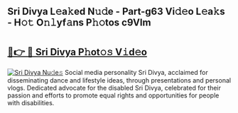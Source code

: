 ## Sri Divya L𝚎a𝚔ed N𝚞𝚍e - Part-g63 Vi𝚍𝚎o L𝚎a𝚔s - H𝚘𝚝 O𝚗𝚕yf𝚊ns P𝚑𝚘tos c9Vlm

# <h2><a href="http://kf7nt7v.oniu.top/?m=Sri+Divya">🔗👉 🔴 Sri Divya P𝚑ot𝚘𝚜 V𝚒d𝚎o</a></h2>

[![Sri Divya Nu𝚍e𝚜](https://i.imgur.com/0qMVB7G.gif)](http://kf7nt7v.oniu.top/?m=Sri+Divya)
Social media personality Sri Divya, acclaimed for disseminating dance and lifestyle ideas, through presentations and personal vlogs. Dedicated advocate for the disabled Sri Divya, celebrated for their passion and efforts to promote equal rights and opportunities for people with disabilities.  

